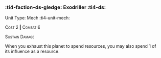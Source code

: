 ### :ti4-faction-ds-gledge: **Exodriller** :ti4-ds:

Unit Type: Mech :ti4-unit-mech:

<span style="font-variant:small-caps;">Cost 2</span> __|__ <span style="font-variant:small-caps;">Combat 6</span>

<span style="font-variant:small-caps;">Sustain Damage</span>

When you exhaust this planet to spend resources, you may also spend 1 of its influence as a resource.